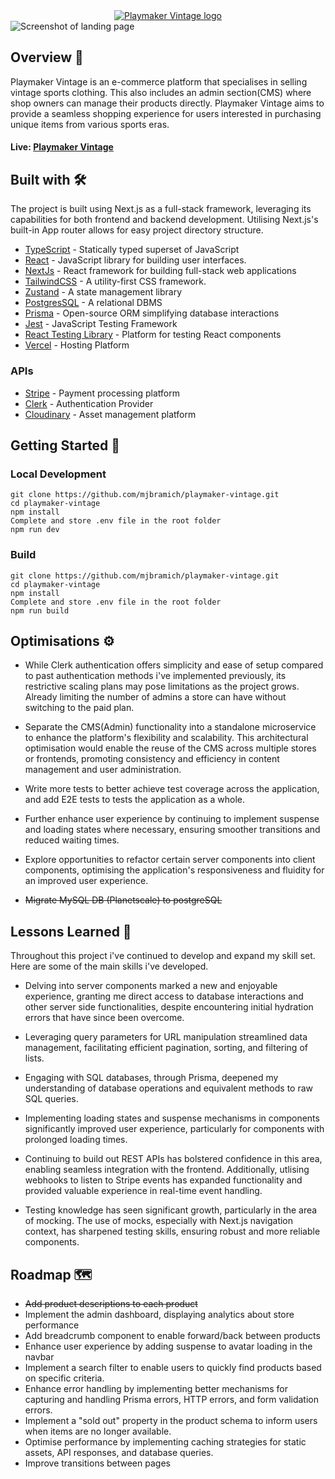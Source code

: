 
<div align="center">
  <a href="https://playmaker-vintage.vercel.app">
    <img src="https://github.com/mjbramich/playmaker-vintage/blob/main/public/playmaker-name-small.png" alt='Playmaker Vintage logo' />
  </a>
</div>

<img src="https://github.com/mjbramich/playmaker-vintage/blob/main/public/home-screenshot.png" alt='Screenshot of landing page'/>


## Overview 📄
Playmaker Vintage is an e-commerce platform that specialises in selling vintage sports clothing. This also includes an admin section(CMS) where shop owners can manage their products directly. Playmaker Vintage aims to provide a seamless shopping experience for users interested in purchasing unique items from various sports eras.

#### Live: [Playmaker Vintage](https://playmaker-vintage.vercel.app/)

## Built with 🛠️

The project is built using Next.js as a full-stack framework, leveraging its capabilities for both frontend and backend development. Utilising Next.js's built-in App router allows for easy project directory structure.  

- [TypeScript](https://www.typescript.com) - Statically typed superset of JavaScript
- [React](https://react.dev) - JavaScript library for building user interfaces.
- [NextJs](https://nextjs.org/) - React framework for building full-stack web applications
- [TailwindCSS](https://tailwindcss.com) - A utility-first CSS framework.
- [Zustand](https://docs.pmnd.rs/zustand/getting-started/introduction) - A state management library
- [PostgresSQL](https://www.postgresql.org/) - A relational DBMS
- [Prisma](https://prisma.io) - Open-source ORM simplifying database interactions
- [Jest](https://jestjs.io/) - JavaScript Testing Framework
- [React Testing Library](https://testing-library.com/) - Platform for testing React components 
- [Vercel](https://vercel.com/) - Hosting Platform

### APIs
- [Stripe](https://stripe.com/) - Payment processing platform
- [Clerk](https://clerk.com/) - Authentication Provider
- [Cloudinary](https://cloudinary.com/is) - Asset management platform

## Getting Started 🚀 

### Local Development
```
git clone https://github.com/mjbramich/playmaker-vintage.git
cd playmaker-vintage
npm install
Complete and store .env file in the root folder
npm run dev
```

### Build

```
git clone https://github.com/mjbramich/playmaker-vintage.git
cd playmaker-vintage
npm install
Complete and store .env file in the root folder
npm run build
```


## Optimisations ⚙️

- While Clerk authentication offers simplicity and ease of setup compared to past authentication methods i've implemented previously, its restrictive scaling plans may pose limitations as the project grows. Already limiting the number of admins a store can have without switching to the paid plan.

- Separate the CMS(Admin) functionality into a standalone microservice to enhance the  platform's flexibility and scalability. This architectural optimisation would enable the reuse of the CMS across multiple stores or frontends, promoting consistency and efficiency in content management and user administration. 

- Write more tests to better achieve test coverage across the application, and add E2E tests to tests the application as a whole.

- Further enhance user experience by continuing to implement suspense and loading states where necessary, ensuring smoother transitions and reduced waiting times.

- Explore opportunities to refactor certain server components into client components, optimising the application's responsiveness and fluidity for an improved user experience.

- ~~Migrate MySQL DB (Planetscale) to postgreSQL~~

## Lessons Learned 🧠

Throughout this project i've continued to develop and expand my skill set. Here are some of the main skills i've developed. 

- Delving into server components marked a new and enjoyable experience, granting me direct access to database interactions and other server side functionalities, despite encountering initial hydration errors that have since been overcome. 
 
- Leveraging query parameters for URL manipulation streamlined data management, facilitating efficient pagination, sorting, and filtering of lists. 

- Engaging with SQL databases, through Prisma, deepened my understanding of database operations and equivalent methods to raw SQL queries. 

- Implementing loading states and suspense mechanisms in components significantly improved user experience, particularly for components with prolonged loading times.

- Continuing to build out REST APIs has bolstered confidence in this area, enabling seamless integration with the frontend. Additionally, utlising webhooks to listen to Stripe events has expanded functionality and provided valuable experience in real-time event handling.

- Testing knowledge has seen significant growth, particularly in the area of mocking. The use of mocks, especially with Next.js navigation context, has sharpened testing skills, ensuring robust and more reliable components.

## Roadmap 🗺️
- ~~Add product descriptions to each product~~
- Implement the admin dashboard, displaying analytics about store performance
- Add breadcrumb component to enable forward/back between products
- Enhance user experience by adding suspense to avatar loading in the navbar
- Implement a search filter to enable users to quickly find products based on specific criteria.
- Enhance error handling by implementing better mechanisms for capturing and handling Prisma errors, HTTP errors, and form validation errors.
- Implement a "sold out" property in the product schema to inform users when items are no longer available.
- Optimise performance by implementing caching strategies for static assets, API responses, and database queries.
- Improve transitions between pages

